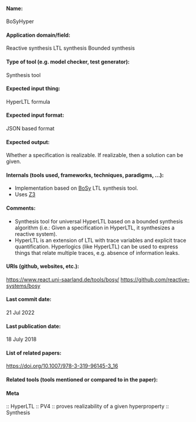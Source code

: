 #### Name:
BoSyHyper

#### Application domain/field:
Reactive synthesis
LTL synthesis
Bounded synthesis

#### Type of tool (e.g. model checker, test generator):
Synthesis tool

#### Expected input thing:
HyperLTL formula

#### Expected input format:
JSON based format

#### Expected output:
Whether a specification is realizable. If realizable, then a solution can be given.

#### Internals (tools used, frameworks, techniques, paradigms, ...):
- Implementation based on [BoSy](BoSy.md) LTL synthesis tool.
- Uses [Z3](../Solvers/SMT/Z3.md)

#### Comments:
- Synthesis tool for universal HyperLTL based on a bounded synthesis algorithm (i.e.: Given a specification in HyperLTL, it synthesizes a reactive system).
- HyperLTL is an extension of LTL with trace variables and explicit trace quantification. Hyperlogics (like HyperLTL) can be used to express things that relate multiple traces, e.g. absence of information leaks.

#### URIs (github, websites, etc.):
https://www.react.uni-saarland.de/tools/bosy/
https://github.com/reactive-systems/bosy

#### Last commit date:
21 Jul 2022

#### Last publication date:
18 July 2018

#### List of related papers:
https://doi.org/10.1007/978-3-319-96145-3_16

#### Related tools (tools mentioned or compared to in the paper):

#### Meta
:: HyperLTL
:: PV4 :: proves realizability of a given hyperproperty
:: Synthesis